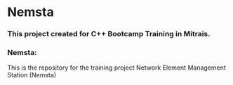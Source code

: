 # Nemsta
### This project created for C++ Bootcamp Training in Mitrais.

### Nemsta:
This is the repository for the training project Network Element Management Station (Nemsta)
